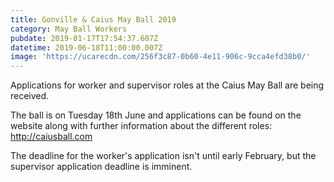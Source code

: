 ```yaml
---
title: Gonville & Caius May Ball 2019
category: May Ball Workers
pubdate: 2019-01-17T17:54:37.607Z
datetime: 2019-06-18T11:00:00.007Z
image: 'https://ucarecdn.com/256f3c87-0b60-4e11-906c-9cca4efd38b0/'
---
```

Applications for worker and supervisor roles at the Caius May Ball are being received.

The ball is on Tuesday 18th June and applications can be found on the  website along with further information about the different roles: http://caiusball.com 

The deadline for the worker's application isn't until early February, but the supervisor application deadline is imminent.
